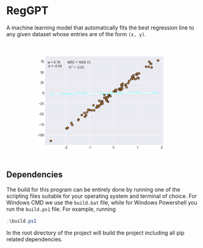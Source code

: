 # RegGPT

A machine learning model that automatically fits the best regression line to any given dataset whose entries are of the form `(x, y)`.

<p align = "center">
    <img src = "./assets/slr.gif", alt = "SLR animation", height = 300px>
</p>

## Dependencies

The build for this program can be entirely done by running one of the scripting files suitable for your operating system and terminal of choice. For Windows CMD we use the `build.bat` file, while for Windows Powershell you run the `build.ps1` file. For example, running

```powershell
.\build.ps1
```
In the root directory of the project will build the project including all pip related dependencies.
